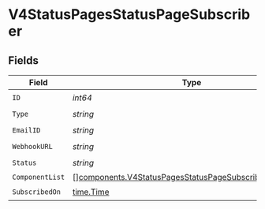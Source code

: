 # V4StatusPagesStatusPageSubscriber


## Fields

| Field                                                                                                                            | Type                                                                                                                             | Required                                                                                                                         | Description                                                                                                                      |
| -------------------------------------------------------------------------------------------------------------------------------- | -------------------------------------------------------------------------------------------------------------------------------- | -------------------------------------------------------------------------------------------------------------------------------- | -------------------------------------------------------------------------------------------------------------------------------- |
| `ID`                                                                                                                             | *int64*                                                                                                                          | :heavy_check_mark:                                                                                                               | N/A                                                                                                                              |
| `Type`                                                                                                                           | *string*                                                                                                                         | :heavy_check_mark:                                                                                                               | N/A                                                                                                                              |
| `EmailID`                                                                                                                        | *string*                                                                                                                         | :heavy_check_mark:                                                                                                               | N/A                                                                                                                              |
| `WebhookURL`                                                                                                                     | *string*                                                                                                                         | :heavy_check_mark:                                                                                                               | N/A                                                                                                                              |
| `Status`                                                                                                                         | *string*                                                                                                                         | :heavy_check_mark:                                                                                                               | N/A                                                                                                                              |
| `ComponentList`                                                                                                                  | [][components.V4StatusPagesStatusPageSubscriberComponent](../../models/components/v4statuspagesstatuspagesubscribercomponent.md) | :heavy_minus_sign:                                                                                                               | N/A                                                                                                                              |
| `SubscribedOn`                                                                                                                   | [time.Time](https://pkg.go.dev/time#Time)                                                                                        | :heavy_check_mark:                                                                                                               | N/A                                                                                                                              |
